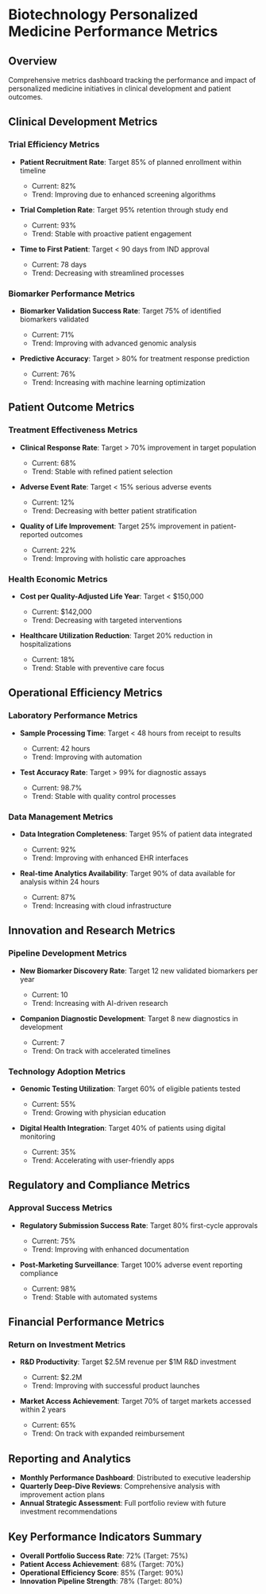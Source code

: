 # Biotechnology Personalized Medicine Performance Metrics

## Overview
Comprehensive metrics dashboard tracking the performance and impact of personalized medicine initiatives in clinical development and patient outcomes.

## Clinical Development Metrics

### Trial Efficiency Metrics
- **Patient Recruitment Rate**: Target 85% of planned enrollment within timeline
  - Current: 82%
  - Trend: Improving due to enhanced screening algorithms

- **Trial Completion Rate**: Target 95% retention through study end
  - Current: 93%
  - Trend: Stable with proactive patient engagement

- **Time to First Patient**: Target < 90 days from IND approval
  - Current: 78 days
  - Trend: Decreasing with streamlined processes

### Biomarker Performance Metrics
- **Biomarker Validation Success Rate**: Target 75% of identified biomarkers validated
  - Current: 71%
  - Trend: Improving with advanced genomic analysis

- **Predictive Accuracy**: Target > 80% for treatment response prediction
  - Current: 76%
  - Trend: Increasing with machine learning optimization

## Patient Outcome Metrics

### Treatment Effectiveness Metrics
- **Clinical Response Rate**: Target > 70% improvement in target population
  - Current: 68%
  - Trend: Stable with refined patient selection

- **Adverse Event Rate**: Target < 15% serious adverse events
  - Current: 12%
  - Trend: Decreasing with better patient stratification

- **Quality of Life Improvement**: Target 25% improvement in patient-reported outcomes
  - Current: 22%
  - Trend: Improving with holistic care approaches

### Health Economic Metrics
- **Cost per Quality-Adjusted Life Year**: Target < $150,000
  - Current: $142,000
  - Trend: Decreasing with targeted interventions

- **Healthcare Utilization Reduction**: Target 20% reduction in hospitalizations
  - Current: 18%
  - Trend: Stable with preventive care focus

## Operational Efficiency Metrics

### Laboratory Performance Metrics
- **Sample Processing Time**: Target < 48 hours from receipt to results
  - Current: 42 hours
  - Trend: Improving with automation

- **Test Accuracy Rate**: Target > 99% for diagnostic assays
  - Current: 98.7%
  - Trend: Stable with quality control processes

### Data Management Metrics
- **Data Integration Completeness**: Target 95% of patient data integrated
  - Current: 92%
  - Trend: Improving with enhanced EHR interfaces

- **Real-time Analytics Availability**: Target 90% of data available for analysis within 24 hours
  - Current: 87%
  - Trend: Increasing with cloud infrastructure

## Innovation and Research Metrics

### Pipeline Development Metrics
- **New Biomarker Discovery Rate**: Target 12 new validated biomarkers per year
  - Current: 10
  - Trend: Increasing with AI-driven research

- **Companion Diagnostic Development**: Target 8 new diagnostics in development
  - Current: 7
  - Trend: On track with accelerated timelines

### Technology Adoption Metrics
- **Genomic Testing Utilization**: Target 60% of eligible patients tested
  - Current: 55%
  - Trend: Growing with physician education

- **Digital Health Integration**: Target 40% of patients using digital monitoring
  - Current: 35%
  - Trend: Accelerating with user-friendly apps

## Regulatory and Compliance Metrics

### Approval Success Metrics
- **Regulatory Submission Success Rate**: Target 80% first-cycle approvals
  - Current: 75%
  - Trend: Improving with enhanced documentation

- **Post-Marketing Surveillance**: Target 100% adverse event reporting compliance
  - Current: 98%
  - Trend: Stable with automated systems

## Financial Performance Metrics

### Return on Investment Metrics
- **R&D Productivity**: Target $2.5M revenue per $1M R&D investment
  - Current: $2.2M
  - Trend: Improving with successful product launches

- **Market Access Achievement**: Target 70% of target markets accessed within 2 years
  - Current: 65%
  - Trend: On track with expanded reimbursement

## Reporting and Analytics
- **Monthly Performance Dashboard**: Distributed to executive leadership
- **Quarterly Deep-Dive Reviews**: Comprehensive analysis with improvement action plans
- **Annual Strategic Assessment**: Full portfolio review with future investment recommendations

## Key Performance Indicators Summary
- **Overall Portfolio Success Rate**: 72% (Target: 75%)
- **Patient Access Achievement**: 68% (Target: 70%)
- **Operational Efficiency Score**: 85% (Target: 90%)
- **Innovation Pipeline Strength**: 78% (Target: 80%)